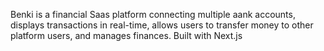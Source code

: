 Benki is a financial Saas platform connecting multiple aank accounts,
displays transactions in real-time, allows users to transfer money to other 
platform users, and manages finances.
Built with Next.js